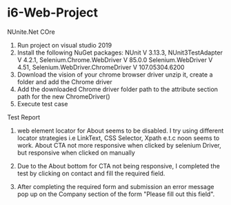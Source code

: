 # i6-Web-Project
NUnite.Net COre

1. Run project on visual studio 2019
2. Install the following NuGet packages:
NUnit V 3.13.3, NUnit3TestAdapter V 4.2.1, Selenium.Chrome.WebDriver V 85.0.0
Selenium.WebDriver V 4.51, Selenium.WebDriver.ChromeDriver V 107.05304.6200
3. Download the vision of your chrome browser driver unzip it, create a folder and add the Chrome driver 
4. Add the downloaded Chrome driver folder path to the attribute section path for the new ChromeDriver()
5. Execute test case





Test Report

1. web element locator for About seems to be disabled. I try using different locator strategies i.e LinkText, CSS Selector, Xpath e.t.c
noon seems to work. About CTA not more responsive when clicked by selenium Driver, but responsive when clicked on manually

2. Due to the About bottom for CTA not being responsive, I completed the test by clicking on contact and fill the required field.

3. After completing the required form and submission an error message pop up on the Company section of the form "Please fill out this field". 
